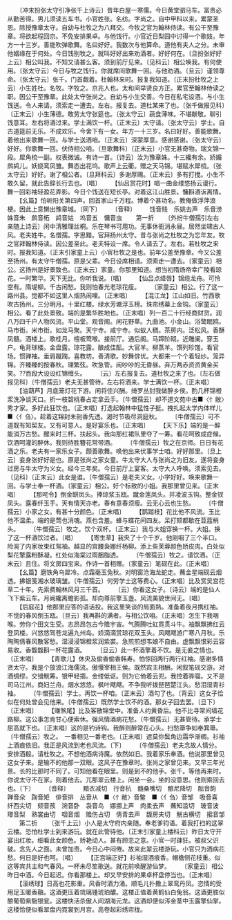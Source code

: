 <!-- { "loadSidebar": true } -->
　　〔冲末扮张太守引净张千上诗云〕昔年白屋一寒儒。今日黄堂驷马车。富贵必从勤苦得。男儿须读五车书。小官姓张。名纺。字尚之。自中甲科以来。累蒙圣恩。除授豫章太守。自幼与杜牧之为八拜交。今牧之官为翰林侍读。有公干至豫章。将欲起程回京。不免安排果卓。与他饯行。小官近日梨园中讨得一个歌妓。年方一十三岁。善能吹弹歌舞。名曰好好。我数次与他算命。道他有夫人之分。未审他姻缘在于何处。今日饯别牧之。就叫好好出来劝酒者。好好何在。〔旦扮张好好上云〕相公叫我。不知又请甚么客。须到前厅见来。〔见科云〕相公唤我。有何使用。〔张太守云〕今日与牧之饯行。你就席间歌舞一回。与他劝酒。〔旦云〕谨领尊命。〔张太守云〕张千。门首觑着。杜翰林来时。报复我知道。〔正末扮杜牧之上云〕小生姓杜。名牧。字牧之。京兆人也。太和间举贤良方正。累官至翰林侍读之职。因公干至豫章。此处太守张尚之。自幼与小生交善。今日在私宅设酒。与小生饯送。令人来请。须索走一遭去。左右。报复去。道杜某来了也。〔张千做报见科〕〔正末云〕小生薄德。敢劳太守张筵也。〔张太守云〕蔬食薄味。不堪献敬。聊引饯意耳。左右将酒过来。学士满饮一杯。〔正末云〕太守请。〔张太守云〕学士。自古道筵前无乐。不成欢乐。今舍下有一女。年方一十三岁。名曰好好。善能歌舞。着他出来歌舞一回。与学士送酒咱。〔正末云〕深蒙厚意。感谢感谢。〔张太守云〕好好。你歌舞一回。伏侍相公咱。〔旦歌舞科〕〔正末云〕小官无甚奇物。瑞文锦一段。犀角梳一副。权表微诚。有诗一首。〔诗云〕汝为豫章姝。十三纔有余。娇媚鹧鸪儿。妖娆鸾凤雏。舞态出花坞。歌声上云衢。赠之天马锦。堪赋水犀梳。〔张太守云〕好好。谢了相公者。〔旦拜科云〕多谢厚赐。〔正末云〕多有打搅。小生不敢久留。就此告辞长行去也。〔唱〕
　　【仙吕赏花时】唱一曲金缕悠扬云谩行。舞一回彩袖轻盈花弄影。今日个饯送在短长亭。对着这江山胜景。慵斟酒诉离情。
　　【幺篇】怕听阳关第四声。回首家山千万程。博着个甚功名。教俺做浮萍浪梗。因此上意懒出豫章城。〔同下〕
　　〔音释〕
　　饯音贱　乐姚去声　乐音涝　姝音朱　鹧音柘　鸪音姑　坞音五　慵音虫
　　第一折
　　〔外扮牛僧孺引左右亲随上诗云〕闲中清雅理丝桐。乐在琴书可用功。无事休衙消永昼。居然坐啸古人风。老夫姓牛。名僧孺。字思黯。官拜扬州太守。昔与张尚之杜牧之为忘年友。牧之官拜翰林侍读。因公差至此。老夫特设一席。令人请去了。左右。若杜牧之来时。报我知道。〔正末引家童上云〕小官杜牧之是也。前年公差至豫章。今又公差至扬州。有太守牛僧孺。原是父辈。今日设席相请。须索走一遭去。〔家童云〕相公。这扬州是好景致也。〔正末云〕家童。你那里知道。想当初隋炀帝幸广陵看琼花。一时繁华。天下无比。你听我说。〔唱〕
　　【仙吕点绛唇】锦缆龙舟。可怜空有。隋堤柳。千古闲愁。我则怕春光老琼花瘦。
　　〔家童云〕相公。行了这一路州县。觉都不如这里人烟热闹哩。〔正末唱〕
　　【混江龙】江山如旧。竹西歌吹古扬州。三分明月。十里红楼。绿水芳塘浮玉榜。珠帘绣幕上金钩。〔家童云〕相公。看了此处景致。端的是繁华胜地也。〔正末唱〕列一百二十行经商财货。润八万四千户人物风流。平山堂。观音阁。闲花野草。九曲池。小金山。浴鹭眠鸥。马市街。米市街。如龙马聚。天宁寺。咸宁寺。似蚁人稠。茶房内。泛松风。香酥凤髓。酒楼上。歌桂月。檀板莺喉。接前厅。通后阁。马蹄阶砌。近雕阑。穿玉户。龟背球楼。金盘露。琼花露。酿成佳酝。大官羊。柳蒸羊。馔列珍馐。看官场。惯亸袖。垂肩蹴踘。喜教坊。善清歌。妙舞俳优。大都来一个个着轻纱。笼异锦。齐臻臻的按春秋。理繁弦。吹急管。闹吵吵的无昏昼。弃万两赤资资黄金买笑。??百段大设设红锦缠头。
　　〔云〕左右报复去。道杜牧之来了也。〔左右做报见科〕〔牛僧孺云〕老夫无甚管待。左右将酒来。学士满饮一杯。〔正末唱〕
　　【油葫芦】月底笼灯花下游。闲将佳兴酬。绮罗丛封我做醉乡侯。酌几杯锦橙浆洗净谈天口。折一枝碧桃春占定拿云手。〔牛僧孺云〕却不道文苑中古■〈忄敝〉秀才家。多好此狂饮也。〔正末唱〕打迭起翰林中猛性子挺。拽扎起太学内体样儿■〈亻刍〉。趁着这锦封未剖香先透。渴时节吸尽洞庭秋。
　　〔牛僧孺云〕可不道既有知契友。又有可意人。是好宴乐也。〔正末唱〕
　　【天下乐】端的是一醉能消万古愁。醒来时三杯。扶起头。我向那红裙队里夺了一筹。看花呵致成症候。饮酒呵灌的醉休。我则待胜簪花常带酒。
　　〔牛僧孺云〕牧之在京师。日日有花酒之乐。老夫有一家乐女子。颇善歌舞。唤他出来伏事学士咱。好好那里。〔旦上云〕妾身张好好是也。原是张尚之家女童。牛太守大人与张尚之为旧友。遂将妾身过房与牛太守为义女。经今三年矣。今日前厅上宴客。太守大人呼唤。须索见去。〔见科〕〔正末云〕此女是谁。〔牛僧孺云〕是老夫义女。小字好好。唤来歌舞一回。与学士奉一杯酒。〔家童云〕相公。好个标致的小姐。我那里曾见来。〔正末唱〕
　　【那咤令】倒金缾凤头。捧琼浆玉瓯。蹴金莲凤头。并凌波玉钩。整金钗凤头。露春纤玉手。天有情天亦老。春有意春须瘦。云无心云也生愁。
　　〔牛僧孺云〕小家之女。有甚十分颜色。〔正末唱〕
　　【鹊踏枝】花比他不风流。玉比他不温柔。端的是莺也消魂。燕也含羞。蜂与蝶花间四友。呆打颏都歇在荳蔻梢头。
　　〔牛僧孺云〕牧之。饮个双杯。〔正末云〕我与大姐穿换一杯。大姐。换了这一杯酒饮过者。〔唱〕
　　【寄生草】我央了十个千岁。他刚咽了三个半口。险涴了内家妆束红鸳袖。越显的宫腰袅娜纤杨柳。添上些芙蓉颜色娇皮肉。白处似梨花擎露粉酥凝。红处似海棠过雨胭脂透。
　　〔牛僧孺云〕牧之。请饮酒。〔正末云〕且住。将文房四宝来。作诗一首相赠。〔家童云〕笔砚在此。〔正末唱〕
　　【幺篇】磨铁角乌犀冷。点霜毫玉兔秋。对明窗沧海龙蛇走。蘸金星端砚云烟透。拂银笺湘水玻璃皱。〔牛僧孺云〕何劳学士这等费心。〔正末唱〕比及赏吴宫花草二十年。先索费翰林风月三千首。
　　〔云〕你看这女子。〔诗云〕端的是仙人飞下紫云车。月阙纔离蟾影孤。却向尊前擎玉盏。风流美貌世间无。〔唱〕
　　【后庭花】他那里应答的语话投。我这里笑谈的局面熟。准备着夜月携红袖。不觉的春风倒玉瓯。〔旦云〕我再斟的满者。与相公饮咱。〔正末唱〕怎生下我咽喉。劳你个田文生受。志昂昂包古今赡宇宙。气腾腾吐虹霓贯斗牛。袖飘飘拂红云登凤楼。兴悠悠驾苍龙遍九州岛。娇滴滴赏琼花双玉头。风飕飕游广寒八月秋。乐陶陶倩春风散客愁。湿浸浸锦橙浆润紫裘。急煎煎想韦娘不自由。虚飘飘恨彩云容易收。香馥馥斟一杯花露酒。
　　〔旦云〕此一杯酒擎着不饮。是无妾之情也。〔正末唱〕
　　【青歌儿】休央及偷香偷香韩寿。怕惊回两行两行红袖。感谢多情贤太守。我是个放浪江海儒流。傲慢宰相王侯。既然宾主相酬。闲叙笔砚交游。对酒绸缪。交错觥筹。银甲轻搊。金缕低讴。则为它倚着云兜。我控着骅骝。又不是司马江州。商妇兰舟。烟水悠悠。枫叶飕飕。不争我听拨琵琶楚江头。愁泪湿青衫袖。
　　〔牛僧孺云〕学士。再饮一杯咱。〔正末云〕酒勾了也。〔背云〕这女子恰似在何处曾会见他来。〔牛僧孺云〕既然学士饮不的酒。那女子回去罢。〔旦下〕〔正末唱〕
　　【赚煞尾】比及客散锦堂中。准备人约黄昏后。他不比寻常间墙花路柳。这公事怎肯甘心便索休。强风情酒病花愁。〔牛僧孺云〕无甚管待。承学士屈高就下也。〔正末唱〕这的是钓诗钩。我醉则醉常在心头。扫愁箒争如奉箕箒。〔牛僧孺云〕牧之。　一番相见一番老也。〔正末唱〕遮莫你鬓角边霜华渐稠。衫袖上酒痕依旧。我正是风流到老也风流。〔下〕
　　〔牛僧孺云〕老夫念故人情分。安排酒殽。请杜牧之。不想他酒病诗魔。依然如旧。我着家乐奉酒。他说那里曾见这女子来。是输不的他那一双眼。这风子在豫章时。张尚之家曾见来。又早三年光景。长的比那时不同了。可知他看在眼里。则是到不的他手。张千。等他再来时。你说太守不在家。则着他去。兀那翠云楼上。闲坐一会。坐的没意思。他则索回去也。〔下〕
　　〔音释〕
　　黯衣减切　行音杭　髓桑嘴切　酿尼降切　酝音韵　亸音朵　踘音矩　俳音排　丛音从　■〈忄敝〉音鳖　■〈亻刍〉音邹　吸音喜　纤西尖切　颏音孩　涴音卧　袅音鸟　娜挪上声　肉柔去声　蘸知滥切　玻音波　瓈音梨　熟裳由切　咽音烟　赡伤占切　倩青去声　馥房夫切　觥古横切　搊音邹
　　第二折
　　〔张千上云〕小人是太守府内亲随。奉老爹钧语。着我打扫的这翠云楼。恐怕杜学士到来游玩。就在此管待他。〔正末引家童上楼科云〕昨日太守开宴出红妆。细看此女颜色。娇艳动人。甚有顾恋之意。小官一时疎狂。被叔父识破。念先人之面。未曾加责。今日心中闷倦。故来此翠云楼游玩。小官只为酒病花愁。何日是好也呵。〔唱〕
　　【正宫端正好】衫袖湿酒痕香。帽檐侧花枝重。似这等宾共主和气春风。一杯未尽笙歌送。就花前唤醒游仙梦。
　　〔家童云〕相公昨日中酒。今日起迟。你看那楼上。却又早安排的果卓杯盘停当也。〔正末唱〕
　　【滚绣球】日高也花影重。风香时酒力涌。顺毛儿扑撒上翠鸾丹凤。恣情的受用足玉暖香融。这酒更压着琉璃锺琥珀醲。这楼正值着黄鹤仙白兔翁。这酒更胜似酿葡萄紫駞银瓮。这楼快活杀傲人间湖海元龙。这酒却便似泻金茎中玉露擎仙掌。这楼恰便似看翠盘内霓裳到月宫。高卷起彩绣帘栊。
